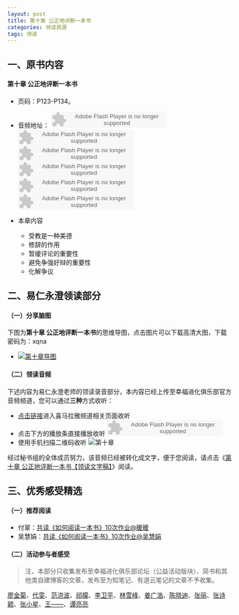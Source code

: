 ```yaml
---
layout: post
title: 第十章 公正地评断一本书
categories: 领读资源
tags: 领读
---
```


## 一、原书内容

#### 第十章 公正地评断一本书

- 页码：P123-P134。
- 音频地址：
    <object type="application/x-shockwave-flash" id="ximalaya_player" data="http://www.ximalaya.com/swf/sound/orange.swf?id=13013071" width="260" height="36"></object><object type="application/x-shockwave-flash" id="ximalaya_player" data="http://www.ximalaya.com/swf/sound/orange.swf?id=13013070" width="260" height="36"></object><object type="application/x-shockwave-flash" id="ximalaya_player" data="http://www.ximalaya.com/swf/sound/orange.swf?id=13013069" width="260" height="36"></object><object type="application/x-shockwave-flash" id="ximalaya_player" data="http://www.ximalaya.com/swf/sound/orange.swf?id=13013068" width="260" height="36"></object></object><object type="application/x-shockwave-flash" id="ximalaya_player" data="http://www.ximalaya.com/swf/sound/orange.swf?id=13013067" width="260" height="36"></object><object type="application/x-shockwave-flash" id="ximalaya_player" data="http://www.ximalaya.com/swf/sound/orange.swf?id=13013066" width="260" height="36"></object>

- 本章内容
	- 受教是一种美德
	- 修辞的作用
	- 暂缓评论的重要性
	- 避免争强好辩的重要性
	- 化解争议

## 二、易仁永澄领读部分

#### （一）分享脑图

下图为**第十章 公正地评断一本书**的思维导图，点击图片可以下载高清大图，下载密码为：xqna

- [![第十章导图](http://77fm42.com1.z0.glb.clouddn.com/htrab-nt-s10small.jpg)](https://pan.baidu.com/s/1kUv5O7H)

#### （二）领读音频

下述内容为易仁永澄老师的领读录音部分，本内容已经上传至幸福进化俱乐部官方音频频道，您可以通过**三种**方式收听：

- [点击链接](http://www.ximalaya.com/12605301/sound/13568660)进入喜马拉雅频道相关页面收听
- 点击下方的播放条直接播放收听
    <object type="application/x-shockwave-flash" id="ximalaya_player" data="http://www.ximalaya.com/swf/sound/orange.swf?id=13568660" width="260" height="36"></object>
- 使用手机扫描二维码收听
![第十章](http://77fm42.com1.z0.glb.clouddn.com/htrab-qr-s10.png)

经过秘书组的全体成员努力，该音频已经被转化成文字，便于您阅读，请点击《[第十章 公正地评断一本书【领读文字稿】](http://htrab.com/sesson10-text/)》阅读。

## 三、优秀感受精选

#### （一）推荐阅读
- 付翠：[共读《如何阅读一本书》10次作业@暖暖](http://www.jianshu.com/p/f225a103e128)
- 吴慧娟：[共读《如何阅读一本书》10次作业@吴慧娟](http://www.jianshu.com/p/5a26528a3b5d)


#### （二）活动参与者感受

> 注，本部分只收集发布至幸福进化俱乐部论坛（公益活动版块）、简书和其他类自建博客的文章，发布至为知笔记、有道云笔记的文章不予收集。

[廖金菊](http://www.jianshu.com/p/f5b65a2df7cf)、[代雯](http://www.jianshu.com/p/c93b5f266923)、[范洪波](http://www.jianshu.com/p/9db47e4ea182?utm_campaign=hugo&utm_medium=reader_share&utm_content=note)、[祁曚](http://www.jianshu.com/p/b7a5a2116c7f)、[李卫平](http://blog.sina.com.cn/s/blog_a63bd2e10102vyfk.html)、[林雪峰](http://www.jianshu.com/p/3e96df0f179b)、[姜广浩](http://www.jianshu.com/p/80d3de134047)、[陈晓迪](http://www.jianshu.com/p/9e13aa081a0c)、[张丽](http://note.youdao.com/share/?id=fd3421087f546dcf4df7ee963e7eab3c&type=note)、[张诗颖](http://www.jianshu.com/p/951fa843c605)、[张小星](http://fromwiz.com/share/s/10bxJH2YkA3G245_Bc0dRhtl1e3y_h34Ak8S2aerfY3d7h33)、[王——](http://www.jianshu.com/p/5eac8f064608)、[谭亮亮](http://www.jianshu.com/p/f57e24bb0d20)
